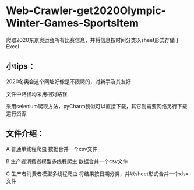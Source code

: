 # Web-Crawler-get2020Olympic-Winter-Games-SportsItem
爬取2020东京奥运会所有比赛信息，并将信息按时间分类以sheet形式存储于Excel

## 小tips：
  2020冬奥会这个网址好像是不限爬的，对新手及其友好
  
  文件中路径均采用相对路径
  
  采用selenium爬取方法，pyCharm貌似可以直接下载，其它则需要网络另行下载运行资源
  
## 文件介绍：
  A 普通单线程爬虫 数据合并一个csv文件
  
  B 生产者消费者模型多线程爬虫 数据合并一个csv文件
  
  C 生产者消费者模型多线程爬虫 将结果按日期分类，并以sheet形式合并一个xlsx文件
